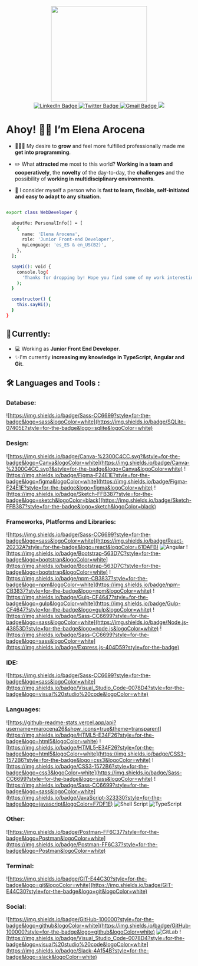 <div id="header" align="center">
  <img width="260" height="260" src="https://user-images.githubusercontent.com/113302094/211284885-f4291eef-88a6-48cb-a06e-28c3481a75b0.gif">
</div>
<div id="badges" align="center">
  <a href="https://www.linkedin.com/in/maria-elena-arocena-lopez-/" target="_blank">
    <img src="https://img.shields.io/badge/LinkedIn-purple?style=for-the-badge&logo=linkedin&logoColor=white" alt="LinkedIn Badge"/>
  </a>
  <a href="https://twitter.com/marocena26" target="_blank">
    <img src="https://img.shields.io/badge/Twitter-blue?style=for-the-badge&logo=twitter&logoColor=white" alt="Twitter Badge"/>
  </a>
     <a href="mailto:mariaelena.arocena@gmail.com" target="_blank">
    <img src="https://img.shields.io/badge/Gmail-D14836?style=for-the-badge&logo=gmail&logoColor=white" alt="Gmail Badge"/>
  </a>
   </a>
     <a href="https://marocena26.github.io/elena-arocena-portfolio/index.html" target="_blank">
    <img src="https://img.shields.io/badge/Portfolio-%23000000.svg?style=for-the-badge&logo=firefox&logoColor=#FF7139"/>
  </a>
</div>  


# Ahoy! 👋🏼 I’m Elena Arocena

- 👩🏻‍💻 My desire to **grow** and feel more fulfilled professionally made me **get into programming**.

- ✏️ What **attracted me** most to this world? **Working in a team and cooperatively**, the **novelty** of the day-to-day, the **challenges** and the possibility of **working in multidisciplinary environments**. 

- 🌻 I consider myself a person who is **fast to learn, flexible, self-initiated and easy to adapt to any situation**.

```bash

export class WebDeveloper {

  aboutMe: PersonalInfo[] = [
    {
      name: 'Elena Arocena',
      role: 'Junior Front-end Developer',
      myLenguage: 'es_ES & en_US(B2)',
    },
  ];

  sayHi(): void {
    console.log(
      'Thanks for dropping by! Hope you find some of my work interesting.'
    );
  }

  constructor() {
    this.sayHi();
  }
}
```

## 🎯 Currently:
- 💻​ Working as **Junior Front End Developer**.
- ✨ I'm currently **increasing my knowledge in TypeScript, Angular and Git**. 

## 🛠️ Languages and Tools :

### Database: 
![https://img.shields.io/badge/Sass-CC6699?style=for-the-badge&logo=sass&logoColor=white](https://img.shields.io/badge/SQLite-07405E?style=for-the-badge&logo=sqlite&logoColor=white)

### Design: 
![https://img.shields.io/badge/Canva-%2300C4CC.svg?&style=for-the-badge&logo=Canva&logoColor=white](https://img.shields.io/badge/Canva-%2300C4CC.svg?&style=for-the-badge&logo=Canva&logoColor=white)
![https://img.shields.io/badge/Figma-F24E1E?style=for-the-badge&logo=figma&logoColor=white](https://img.shields.io/badge/Figma-F24E1E?style=for-the-badge&logo=figma&logoColor=white)
![https://img.shields.io/badge/Sketch-FFB387?style=for-the-badge&logo=sketch&logoColor=black](https://img.shields.io/badge/Sketch-FFB387?style=for-the-badge&logo=sketch&logoColor=black)

### Frameworks, Platforms and Libraries:
![https://img.shields.io/badge/Sass-CC6699?style=for-the-badge&logo=sass&logoColor=white](https://img.shields.io/badge/React-20232A?style=for-the-badge&logo=react&logoColor=61DAFB)
![Angular](https://img.shields.io/badge/angular-%23DD0031.svg?style=for-the-badge&logo=angular&logoColor=white)
![https://img.shields.io/badge/Bootstrap-563D7C?style=for-the-badge&logo=bootstrap&logoColor=white](https://img.shields.io/badge/Bootstrap-563D7C?style=for-the-badge&logo=bootstrap&logoColor=white)
![https://img.shields.io/badge/npm-CB3837?style=for-the-badge&logo=npm&logoColor=white](https://img.shields.io/badge/npm-CB3837?style=for-the-badge&logo=npm&logoColor=white)
![https://img.shields.io/badge/Gulp-CF4647?style=for-the-badge&logo=gulp&logoColor=white](https://img.shields.io/badge/Gulp-CF4647?style=for-the-badge&logo=gulp&logoColor=white)
![https://img.shields.io/badge/Sass-CC6699?style=for-the-badge&logo=sass&logoColor=white](https://img.shields.io/badge/Node.js-43853D?style=for-the-badge&logo=node.js&logoColor=white)
![https://img.shields.io/badge/Sass-CC6699?style=for-the-badge&logo=sass&logoColor=white](https://img.shields.io/badge/Express.js-404D59?style=for-the-badge)

### IDE:
![https://img.shields.io/badge/Sass-CC6699?style=for-the-badge&logo=sass&logoColor=white](https://img.shields.io/badge/Visual_Studio_Code-0078D4?style=for-the-badge&logo=visual%20studio%20code&logoColor=white)

### Languages:
![https://github-readme-stats.vercel.app/api?username=marocena26&show_icons=true&theme=transparent](https://img.shields.io/badge/HTML5-E34F26?style=for-the-badge&logo=html5&logoColor=white)
![https://img.shields.io/badge/HTML5-E34F26?style=for-the-badge&logo=html5&logoColor=white](https://img.shields.io/badge/CSS3-1572B6?style=for-the-badge&logo=css3&logoColor=white)
![https://img.shields.io/badge/CSS3-1572B6?style=for-the-badge&logo=css3&logoColor=white](https://img.shields.io/badge/Sass-CC6699?style=for-the-badge&logo=sass&logoColor=white)
![https://img.shields.io/badge/Sass-CC6699?style=for-the-badge&logo=sass&logoColor=white](https://img.shields.io/badge/JavaScript-323330?style=for-the-badge&logo=javascript&logoColor=F7DF1E)
![Shell Script](https://img.shields.io/badge/shell_script-%23121011.svg?style=for-the-badge&logo=gnu-bash&logoColor=white)
![TypeScript](https://img.shields.io/badge/typescript-%23007ACC.svg?style=for-the-badge&logo=typescript&logoColor=white)

### Other: 
![https://img.shields.io/badge/Postman-FF6C37?style=for-the-badge&logo=Postman&logoColor=white](https://img.shields.io/badge/Postman-FF6C37?style=for-the-badge&logo=Postman&logoColor=white)

### Terminal: 
![https://img.shields.io/badge/GIT-E44C30?style=for-the-badge&logo=git&logoColor=white](https://img.shields.io/badge/GIT-E44C30?style=for-the-badge&logo=git&logoColor=white)

### Social: 
![https://img.shields.io/badge/GitHub-100000?style=for-the-badge&logo=github&logoColor=white](https://img.shields.io/badge/GitHub-100000?style=for-the-badge&logo=github&logoColor=white)
![GitLab](https://img.shields.io/badge/gitlab-%23181717.svg?style=for-the-badge&logo=gitlab&logoColor=white)
![https://img.shields.io/badge/Visual_Studio_Code-0078D4?style=for-the-badge&logo=visual%20studio%20code&logoColor=white](https://img.shields.io/badge/Slack-4A154B?style=for-the-badge&logo=slack&logoColor=white)

<!---
marocena26/marocena26 is a ✨ special ✨ repository because its `README.md` (this file) appears on your GitHub profile.
You can click the Preview link to take a look at your changes.
--->
